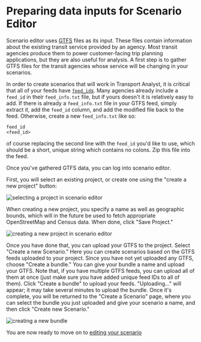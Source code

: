 # Preparing data inputs for Scenario Editor

Scenario editor uses [GTFS](https://developers.google.com/transit/gtfs/) files as its input. These files contain information
about the existing transit service provided by an agency. Most transit agencies produce them to power customer-facing trip
planning applications, but they are also useful for analysis. A first step is to gather GTFS files for the transit agencies whose
service will be changing in your scenarios.

In order to create scenarios that will work in Transport Analyst, it is critical that all of your feeds have [`feed_id`s](https://groups.google.com/d/msg/gtfs-changes/zVjEoNIPr_Y/4ngWCajPoS0J).
Many agencies already include a `feed_id` in their `feed_info.txt` file, but if yours doesn't it is relatively easy to add. If there is already a `feed_info.txt`
file in your GTFS feed, simply extract it, add the `feed_id` column, and add the modified file back to the feed. Otherwise, create a new `feed_info.txt` like so:

    feed_id
    <feed_id>

of course replacing the second line with the `feed_id` you'd like to use, which should be a short, unique string which contains no colons. Zip this file into the feed.

Once you've gathered GTFS data, you can log into scenario editor. 

First, you will select an existing project, or create one using the "create a new project" button:

<img src="../img/select-project.png" alt="selecting a project in scenario editor" />

When creating a new project, you specify a name as well as geographic bounds, which will in the future be used to fetch appropriate OpenStreetMap
and Census data. When done, click "Save Project."

<img src="../img/create-project.png" alt="creating a new project in scenario editor" />

Once you have done that, you can upload your GTFS to the project. Select "Create a new Scenario." Here you can create scenarios based on the
GTFS feeds uploaded to your project. Since you have not yet uploaded any GTFS, choose "Create a bundle." You can give your bundle a name and upload your GTFS.
Note that, if you have multiple GTFS feeds, you can upload all of them at once (just make sure you have added unique feed IDs to all of them). Click "Create a bundle" to
upload your feeds. "Uploading..." will appear; it may take several minutes to upload the bundle. Once it's complete, you will be returned to the "Create a Scenario" page, where
you can select the bundle you just uploaded and give your scenario a name, and then click "Create new Scenario."

<img src="../img/create-bundle.png" alt="creating a new bundle" />

You are now ready to move on to <a href="../edit-scenario/">editing your scenario</a>


